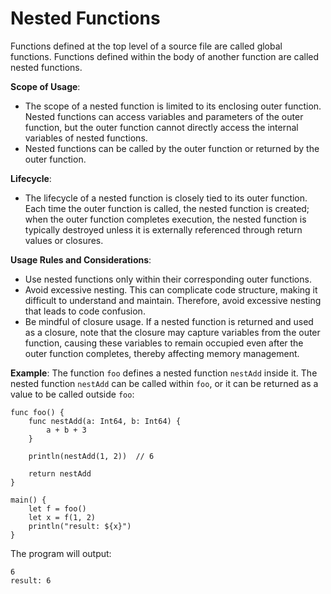 # Nested Functions

Functions defined at the top level of a source file are called global functions. Functions defined within the body of another function are called nested functions.

**Scope of Usage**:

- The scope of a nested function is limited to its enclosing outer function. Nested functions can access variables and parameters of the outer function, but the outer function cannot directly access the internal variables of nested functions.
- Nested functions can be called by the outer function or returned by the outer function.

**Lifecycle**:

- The lifecycle of a nested function is closely tied to its outer function. Each time the outer function is called, the nested function is created; when the outer function completes execution, the nested function is typically destroyed unless it is externally referenced through return values or closures.

**Usage Rules and Considerations**:

- Use nested functions only within their corresponding outer functions.
- Avoid excessive nesting. This can complicate code structure, making it difficult to understand and maintain. Therefore, avoid excessive nesting that leads to code confusion.
- Be mindful of closure usage. If a nested function is returned and used as a closure, note that the closure may capture variables from the outer function, causing these variables to remain occupied even after the outer function completes, thereby affecting memory management.

**Example**: The function `foo` defines a nested function `nestAdd` inside it. The nested function `nestAdd` can be called within `foo`, or it can be returned as a value to be called outside `foo`:

<!-- verify -->

```cangjie
func foo() {
    func nestAdd(a: Int64, b: Int64) {
        a + b + 3
    }

    println(nestAdd(1, 2))  // 6

    return nestAdd
}

main() {
    let f = foo()
    let x = f(1, 2)
    println("result: ${x}")
}
```

The program will output:

```text
6
result: 6
```